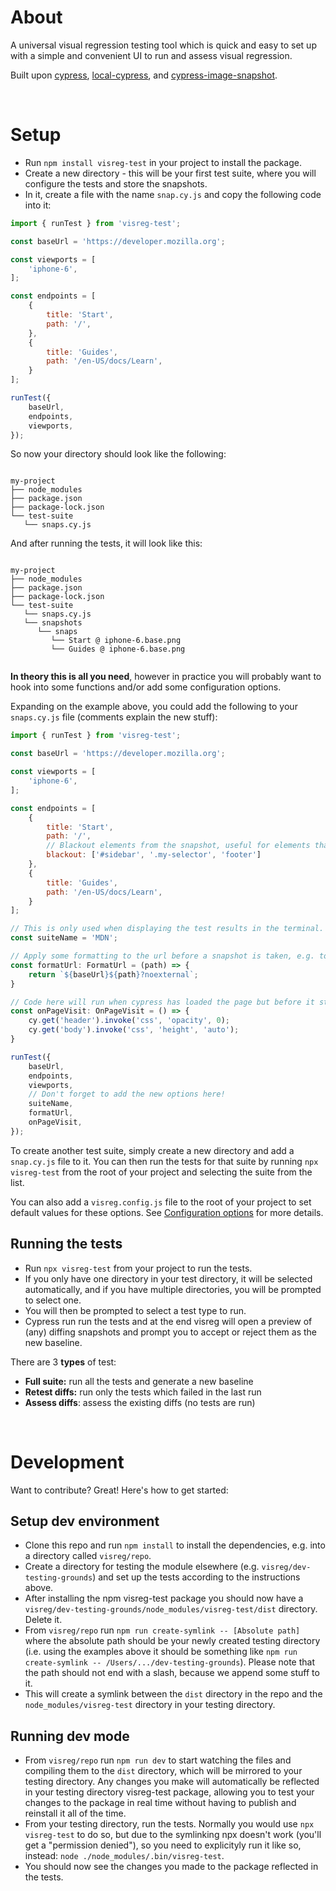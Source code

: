 # About

A universal visual regression testing tool which is quick and easy to set up with a simple and convenient UI to run and assess visual regression.

Built upon [cypress](https://www.cypress.io/), [local-cypress](https://www.npmjs.com/package/local-cypress), and [cypress-image-snapshot](https://github.com/simonsmith/cypress-image-snapshot).

<br>

# Setup

- Run `npm install visreg-test` in your project to install the package.
- Create a new directory - this will be your first test suite, where you will configure the tests and store the snapshots.
- In it, create a file with the name `snap.cy.js` and copy the following code into it:

```javascript
import { runTest } from 'visreg-test';

const baseUrl = 'https://developer.mozilla.org';

const viewports = [
    'iphone-6',
];

const endpoints = [
    {
        title: 'Start',
        path: '/',
    },
    {
        title: 'Guides',
        path: '/en-US/docs/Learn',
    }
];

runTest({
    baseUrl,
    endpoints,
    viewports,
});
```

So now your directory should look like the following:
    
```

my-project
├── node_modules
├── package.json
├── package-lock.json
└── test-suite
   └── snaps.cy.js

```

And after running the tests, it will look like this:

```

my-project
├── node_modules
├── package.json
├── package-lock.json
└── test-suite
   └── snaps.cy.js
   └── snapshots
      └── snaps
         └── Start @ iphone-6.base.png
         └── Guides @ iphone-6.base.png


```

**In theory this is all you need**, however in practice you will probably want to hook into some functions and/or add some configuration options.

Expanding on the example above, you could add the following to your `snaps.cy.js` file (comments explain the new stuff):

```javascript
import { runTest } from 'visreg-test';

const baseUrl = 'https://developer.mozilla.org';

const viewports = [
    'iphone-6',
];

const endpoints = [
    {
        title: 'Start',
        path: '/',
        // Blackout elements from the snapshot, useful for elements that change frequently and are not relevant to the test.
        blackout: ['#sidebar', '.my-selector', 'footer'] 
    },
    {
        title: 'Guides',
        path: '/en-US/docs/Learn',
    }
];

// This is only used when displaying the test results in the terminal.
const suiteName = 'MDN';

// Apply some formatting to the url before a snapshot is taken, e.g. to add query params to the url.
const formatUrl: FormatUrl = (path) => {
    return `${baseUrl}${path}?noexternal`;
}

// Code here will run when cypress has loaded the page but before it starts taking snapshots. Useful to prepare the page, e.g. by clicking to bypass cookie banners or hiding certain elements.
const onPageVisit: OnPageVisit = () => {
    cy.get('header').invoke('css', 'opacity', 0);
    cy.get('body').invoke('css', 'height', 'auto');
}

runTest({
    baseUrl,
    endpoints,
    viewports,
    // Don't forget to add the new options here!
    suiteName,
    formatUrl,
    onPageVisit,
});

```

To create another test suite, simply create a new directory and add a `snap.cy.js` file to it. You can then run the tests for that suite by running `npx visreg-test` from the root of your project and selecting the suite from the list.

You can also add a `visreg.config.js` file to the root of your project to set default values for these options. See [Configuration options](#configuration-options) for more details.


## Running the tests

- Run `npx visreg-test` from your project to run the tests.
- If you only have one directory in your test directory, it will be selected automatically, and if you have multiple directories, you will be prompted to select one.
- You will then be prompted to select a test type to run.
- Cypress run run the tests and at the end visreg will open a preview of (any) diffing snapshots and prompt you to accept or reject them as the new baseline.


There are 3 **types** of test:

- **Full suite:** run all the tests and generate a new baseline
- **Retest diffs:** run only the tests which failed in the last run
- **Assess diffs**: assess the existing diffs (no tests are run)




<br>

# Development

Want to contribute? Great! Here's how to get started:

## Setup dev environment

- Clone this repo and run `npm install` to install the dependencies, e.g. into a directory called `visreg/repo`.
- Create a directory for testing the module elsewhere (e.g. `visreg/dev-testing-grounds`) and set up the tests according to the instructions above.
- After installing the npm visreg-test package you should now have a `visreg/dev-testing-grounds/node_modules/visreg-test/dist` directory. Delete it.
- From `visreg/repo` run `npm run create-symlink -- [Absolute path]` where the absolute path should be your newly created testing directory (i.e. using the examples above it should be something like `npm run create-symlink -- /Users/.../dev-testing-grounds`). Please note that the path should not end with a slash, because we append some stuff to it.
- This will create a symlink between the `dist` directory in the repo and the `node_modules/visreg-test` directory in your testing directory.

## Running dev mode

- From `visreg/repo` run `npm run dev` to start watching the files and compiling them to the `dist` directory, which will be mirrored to your testing directory. Any changes you make will automatically be reflected in your testing directory visreg-test package, allowing you to test your changes to the package in real time without having to publish and reinstall it all of the time.
- From your testing directory, run the tests. Normally you would use `npx visreg-test` to do so, but due to the symlinking npx doesn't work (you'll get a "permission denied"), so you need to explicityly run it like so, instead: `node ./node_modules/.bin/visreg-test`.
- You should now see the changes you made to the package reflected in the tests.
<!-- 




<br>

# Configuration options

`visreg.config.js` is a file that can be added to the root of your project to set some default values. It is optional, and if it is not present, the default values will be used instead.

```json

{
    /**
	 * Relative or absolute path to directory of test suites. Default is the root of the project,
     * where package.json is.
	 */
    "testDirectory": "path/to/tests",
    /**
    * These will not be included in the selection of test suites. node_modules is always ignored
    */
    "ignoreDirectories": [
        "path/to/ignored/directory",
        "path/to/another/ignored/directory",
    ],
    /**
    * Options to pass to cypress and the jest comparison engine. 
    */
    "screenshotOptions": {...},
    "comparisonOptions": {...}
}

```

Where `screenshotOptions` and `comparisonOptions` are the options that can be passed to Cypress and the Jest comparison engine respectively.

```javascript

interface ConfigurationOptions = {
    testDirectory: string;
    ignoreDirectories: string[];
	screenshotOptions: Partial<CypressScreenshotOptions>;
	comparisonOptions: Partial<JestMatchImageSnapshotOptions>;
};


/**
 * Options to pass to Cypress when taking screenshots.
 * @see https://docs.cypress.io/api/cypress-api/screenshot-api#Arguments
 * @see https://docs.cypress.io/api/commands/screenshot#Arguments
 */
interface CypressScreenshotOptions {
	/**
	 * Array of string selectors used to match elements that should be blacked out when the screenshot is taken.
	 * Does not apply to element screenshot captures.
	 * @type {string[]}
	 * @default []
	 */
	blackout: string[];

	/**
	 * Which parts of the Cypress Test Runner to capture.
	 * This value is ignored for element screenshot captures.
	 * Valid values are viewport, fullPage, or runner.
	 * When viewport, the application under test is captured in the current viewport.
	 * When fullPage, the application under test is captured in its entirety from top to bottom.
	 * When runner, the entire browser viewport, including the Cypress Command Log, is captured.
	 * For screenshots automatically taken on test failure, capture is always coerced to runner.
	 * When Test Replay is enabled and the Runner UI is hidden, a runner screenshot will not include the Runner UI
	 * and will instead capture the application under test only in the current viewport.
	 * @type {string}
	 * @default 'fullPage'
	 */
	capture: 'viewport' | 'fullPage' | 'runner';

	/**
	 * When true, prevents JavaScript timers (setTimeout, setInterval, etc) and CSS animations from running
	 * while the screenshot is taken.
	 * @type {boolean}
	 * @default true
	 */
	disableTimersAndAnimations: boolean;

	/**
	 * Position and dimensions (in pixels) used to crop the final screenshot image. 
	 * @type {Object}
	 * @default null
	 * @property {number} x - The x-coordinate of the top-left corner of the cropped image.
	 * @property {number} y - The y-coordinate of the top-left corner of the cropped image.
	 * @property {number} width - The width of the cropped image.
	 * @property {number} height - The height of the cropped image.
	 */
	clip: {
		x: number;
		y: number;
		width: number;
		height: number;
	};

	/**
	 * Padding used to alter the dimensions of a screenshot of an element. 
	 * It can either be a number, or an array of up to four numbers using CSS shorthand notation. 
	 * This property is only applied for element screenshots and is ignored for all other types.
	 * @type {number | [number] | [number, number] | [number, number, number] | [number, number, number, number]}
	 * @default null
	 */
	padding:
		| number
		| [ number ]
		| [ number, number ]
		| [ number, number, number ]
		| [ number, number, number, number ];
	/**
	 * Whether to scale the app to fit into the browser viewport.
	 * This is always coerced to true for runner captures.
	 * @type {boolean}
	 * @default false
	 */
	scale: boolean;

	/**
	 * Time to wait for .screenshot() to resolve before timing out
	 * @type {Object}
	 * @property {number} defaultCommandTimeout - Time, in milliseconds, to wait until most DOM based commands are considered timed out.
	 * @property {number} execTimeout - Time, in milliseconds, to wait for a system command to finish executing during a cy.exec() command.
	 * @property {number} taskTimeout - Time, in milliseconds, to wait for a task to finish executing during a cy.task() command.
	 * @property {number} pageLoadTimeout - Time, in milliseconds, to wait for page transition events or cy.visit(), cy.go(), cy.reload() commands to fire their page load events. Network requests are limited by the underlying operating system, and may still time out if this value is increased.
	 * @property {number} requestTimeout - Time, in milliseconds, to wait for a request to go out in a cy.wait() command.
	 * @property {number} responseTimeout - Time, in milliseconds, to wait until a response in a cy.request(), cy.wait(), cy.fixture(), cy.getCookie(), cy.getCookies(), cy.setCookie(), cy.clearCookie(), cy.clearCookies(), and cy.screenshot() commands.
	 * @see https://docs.cypress.io/guides/references/configuration.html#Timeouts
	 */
	timeout: {
		defaultCommandTimeout: 4000,
		execTimeout: 60000,
		taskTimeout: 60000,
		pageLoadTimeout: 60000,
		requestTimeout: 5000,
		responseTimeout: 30000
	};

	/**
	 * When true, automatically takes a screenshot when there is a failure during cypress run.
	 * @type {boolean}
	 * @default true
	 */
	screenshotOnRunFailure: boolean;

	/**
	 * Whether to overwrite duplicate screenshot files with the same file name when saving.
	 * @type {boolean}
	 * @default false
	 */
	overwrite: boolean;

	/**
	 * A callback before a (non-failure) screenshot is taken.
	 * For an element capture, the argument is the element being captured.
	 * For other screenshots, the argument is the $el.
	 * @type {Function}
	 * @default null
	 * @param {Object} $el - The element being captured.
	 */
	onBeforeScreenshot: Function | null;

	/**
	 * A callback after a (non-failure) screenshot is taken.
	 * For an element capture, the first argument is the element being captured.
	 * For other screenshots, the first argument is the $el.
	 * The second argument is properties concerning the screenshot, including the path it was saved to
	 * and the dimensions of the saved screenshot.
	 * @type {Function}
	 * @default null
	 * @param {Object} $el - The element being captured.
	 * @param {Object} props - Properties concerning the screenshot, including the path it was saved to and the dimensions of the saved screenshot.
	 * @param {string} props.path - The path the screenshot was saved to.
	 * @param {number} props.size - The size of the screenshot in bytes.
	 * @param {Object} props.dimensions - The dimensions of the screenshot.
	 * @param {number} props.dimensions.width - The width of the screenshot.
	 * @param {number} props.dimensions.height - The height of the screenshot.
	 * @param {boolean} props.multipart - Whether the screenshot was saved as a multipart image.
	 * @param {number} props.pixelRatio - The pixel ratio of the screenshot.
	 * @param {string} props.takenAt - The time the screenshot was taken.
	 * @param {string} props.name - The name of the screenshot.
	 * @param {string[]} props.blackout - The selectors used to blackout parts of the screenshot.
	 * @param {number} props.duration - The duration of the screenshot command.
	 * @param {number} props.testAttemptIndex - The index of the test attempt.
	 * @see https://docs.cypress.io/api/cypress-api/screenshot-api#Arguments
	 */
	onAfterScreenshot: Function | null;
}


/**
 * Options to pass to the Jest comparison engine when comparing screenshots.
 * @see https://github.com/americanexpress/jest-image-snapshot#%EF%B8%8F-api
 */
interface JestMatchImageSnapshotOptions {
	/**
	 * If set to true, the build will not fail when the screenshots to compare have different sizes.
	 * @type {boolean | undefined}
	 * @default false
	 */
	allowSizeMismatch: boolean | undefined;

	/**
	 * Custom config passed to 'pixelmatch' or 'ssim'
	 */
	customDiffConfig: {
		/**
		 * Matching threshold, ranges from 0 to 1. Smaller values make the comparison more sensitive.
		 * @default 0.1
		 */
		readonly threshold: number | undefined;

		/**
		 * If true, disables detecting and ignoring anti-aliased pixels.
		 * @default false
		 */
		readonly includeAA: boolean | undefined;

		/**
		 * Blending factor of unchanged pixels in the diff output.
		 * Ranges from 0 for pure white to 1 for original brightness
		 * @default 0.1
		 */
		alpha: number | undefined;

		/**
		 * The color of anti-aliased pixels in the diff output.
		 * @default [255, 255, 0]
		 */
		aaColor: [ number, number, number ] | undefined;

		/**
		 * The color of differing pixels in the diff output.
		 * @default [255, 0, 0]
		 */
		diffColor: [ number, number, number ] | undefined;
		
		/**
		 * An alternative color to use for dark on light differences to differentiate between "added" and "removed" parts.
		 * If not provided, all differing pixels use the color specified by `diffColor`.
		 * @default null
		 */
		diffColorAlt: [ number, number, number ] | undefined;

		/**
		 * Draw the diff over a transparent background (a mask), rather than over the original image.
		 * Will not draw anti-aliased pixels (if detected)
		 * @default false
		 */
		diffMask: boolean | undefined;
	} | Partial<{
		rgb2grayVersion: 'original' | 'integer';
		k1: number;
		k2: number;
		ssim: 'fast' | 'original' | 'bezkrovny' | 'weber';
		windowSize: number;
		bitDepth: number;
		downsample: 'original' | 'fast' | false;
		maxSize: number;
	}> | undefined;

	/**
	 * The method by which images are compared.
	 * `pixelmatch` does a pixel by pixel comparison, whereas `ssim` does a structural similarity comparison.
	 * @default 'pixelmatch'
	 */
	comparisonMethod: "pixelmatch" | "ssim" | undefined;


	/**
	 * A custom name to give this snapshot. If not provided, one is computed automatically. When a function is provided
	 * it is called with an object containing testPath, currentTestName, counter and defaultIdentifier as its first
	 * argument. The function must return an identifier to use for the snapshot.
	 */
	customSnapshotIdentifier:
	| ((parameters: {
		testPath: string;
		currentTestName: string;
		counter: number;
		defaultIdentifier: string;
	}) => string)
	| string
	| undefined;

	/**
	 * Changes diff image layout direction.
	 * @default 'horizontal'
	 */
	diffDirection: "horizontal" | "vertical" | undefined;

	/**
	 * Either only include the difference between the baseline and the received image in the diff image, or include
	 * the 3 images (following the direction set by `diffDirection`).
	 * @default false
	 */
	onlyDiff: boolean | undefined;

	/**
	 * This needs to be set to a existing file, like `require.resolve('./runtimeHooksPath.cjs')`.
	 * This file can expose a few hooks:
	 * - `onBeforeWriteToDisc`: before saving any image to the disc, this function will be called (can be used to write EXIF data to images for instance)
	 * - `onBeforeWriteToDisc: (arguments: { buffer: Buffer; destination: string; testPath: string; currentTestName: string }) => Buffer`
	 */
	runtimeHooksPath: string | undefined;

	/**
	 * Will output base64 string of a diff image to console in case of failed tests (in addition to creating a diff image).
	 * This string can be copy-pasted to a browser address string to preview the diff for a failed test.
	 * @default false
	 */
	dumpDiffToConsole: boolean | undefined;

	/**
	 * Will output the image to the terminal using iTerm's Inline Images Protocol.
	 * If the term is not compatible, it does the same thing as `dumpDiffToConsole`.
	 * @default false
	 */
	dumpInlineDiffToConsole: boolean | undefined;

	/**
	 * Removes coloring from the console output, useful if storing the results to a file.
	 * @default false.
	 */
	noColors: boolean | undefined;

	/**
	 * Sets the threshold that would trigger a test failure based on the failureThresholdType selected. This is different
	 * to the customDiffConfig.threshold above - the customDiffConfig.threshold is the per pixel failure threshold, whereas
	 * this is the failure threshold for the entire comparison.
	 * @default 0.
	 */
	failureThreshold: number | undefined;

	/**
	 * Sets the type of threshold that would trigger a failure.
	 * @default 'pixel'.
	 */
	failureThresholdType: "pixel" | "percent" | undefined;

	/**
	 * Updates a snapshot even if it passed the threshold against the existing one.
	 * @default false.
	 */
	updatePassedSnapshot: boolean | undefined;

	/**
	 * Applies Gaussian Blur on compared images, accepts radius in pixels as value. Useful when you have noise after
	 * scaling images per different resolutions on your target website, usually setting its value to 1-2 should be
	 * enough to solve that problem.
	 * @default 0.
	 */
	blur: number | undefined;
}


```

<br>

# Notes
- Does not work on Windows. -->
